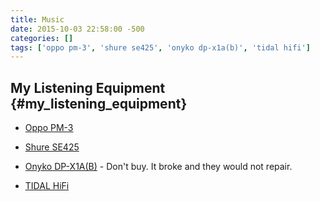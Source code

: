 ```yaml
---
title: Music
date: 2015-10-03 22:58:00 -500
categories: []
tags: ['oppo pm-3', 'shure se425', 'onyko dp-x1a(b)', 'tidal hifi']
---
```


## My Listening Equipment {#my_listening_equipment}



-   [Oppo PM-3](https://www.oppodigital.com/headphones-pm-3)

-   [Shure SE425](http://www.shure.com/americas/products/earphones/se-earphones/se425-sound-isolating-earphones-true-to-life)

-   [Onyko DP-X1A(B)](https://www.onkyousa.com/Products/model.php?m=DP-X1A&class=Portable) - Don't buy. It broke and they would not repair.

-   [TIDAL HiFi](https://support.tidal.com/hc/en-us/articles/115003662825-Subscription-Types)

